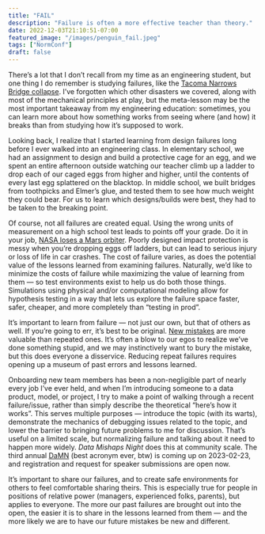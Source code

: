 ```yaml
---
title: "FAIL"
description: "Failure is often a more effective teacher than theory."
date: 2022-12-03T21:10:51-07:00
featured_image: "/images/penguin_fail.jpeg"
tags: ["NormConf"]
draft: false
---
```


There’s a lot that I don’t recall from my time as an engineering student, but one thing I do remember is studying failures, like the [Tacoma Narrows Bridge collapse](https://www.youtube.com/watch?v=YM_XVVkZN0s). I’ve forgotten which other disasters we covered, along with most of the mechanical principles at play, but the meta-lesson may be the most important takeaway from my engineering education: sometimes, you can learn more about how something works from seeing where (and how) it breaks than from studying how it’s supposed to work.

Looking back, I realize that I started learning from design failures long before I ever walked into an engineering class. In elementary school, we had an assignment to design and build a protective cage for an egg, and we spent an entire afternoon outside watching our teacher climb up a ladder to drop each of our caged eggs from higher and higher, until the contents of every last egg splattered on the blacktop. In middle school, we built bridges from toothpicks and Elmer’s glue, and tested them to see how much weight they could bear. For us to learn which designs/builds were best, they had to be taken to the breaking point.

Of course, not all failures are created equal. Using the wrong units of measurement on a high school test leads to points off your grade. Do it in your job, [NASA loses a Mars orbiter](https://solarsystem.nasa.gov/missions/mars-climate-orbiter/in-depth/). Poorly designed impact protection is messy when you’re dropping eggs off ladders, but can lead to serious injury or loss of life in car crashes. The cost of failure varies, as does the potential value of the lessons learned from examining failures. Naturally, we’d like to minimize the costs of failure while maximizing the value of learning from them — so test environments exist to help us do both those things. Simulations using physical and/or computational modeling allow for hypothesis testing in a way that lets us explore the failure space faster, safer, cheaper, and more completely than “testing in prod”.

It’s important to learn from failure — not just our own, but that of others as well. If you’re going to err, it’s best to be original. [New mistakes](https://youtu.be/c6rP-YP4c5I?t=150) are more valuable than repeated ones. It’s often a blow to our egos to realize we’ve done something stupid, and we may instinctively want to bury the mistake, but this does everyone a disservice. Reducing repeat failures requires opening up a museum of past errors and lessons learned.

Onboarding new team members has been a non-negligible part of nearly every job I’ve ever held, and when I’m introducing someone to a data product, model, or project, I try to make a point of walking through a recent failure/issue, rather than simply describe the theoretical “here’s how it works”. This serves multiple purposes — introduce the topic (with its warts), demonstrate the mechanics of debugging issues related to the topic, and lower the barrier to bringing future problems to me for discussion. That’s useful on a limited scale, but normalizing failure and talking about it need to happen more widely. *Data Mishaps Night* does this at community scale. The third annual [DaMN](https://datamishapsnight.com/) (best acronym ever, btw) is coming up on 2023-02-23, and registration and request for speaker submissions are open now.

It’s important to share our failures, and to create safe environments for others to feel comfortable sharing theirs. This is especially true for people in positions of relative power (managers, experienced folks, parents), but applies to everyone. The more our past failures are brought out into the open, the easier it is to share in the lessons learned from them — and the more likely we are to have our future mistakes be new and different.
